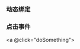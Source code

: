 ### 动态绑定

<!-- 完整语法 -->
<a v-bind:href="url"></a>
<!-- 缩写 -->
<a :href="url"></a>

### 点击事件

<!-- 完整语法 -->
<a v-on:click="doSomething"></a>
<!-- 缩写 -->
<a @click="doSomething"></a>
